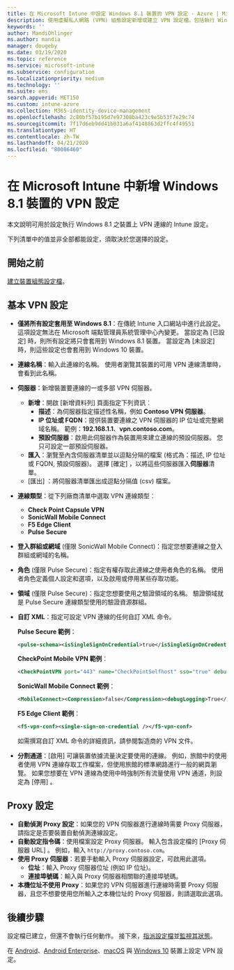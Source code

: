 ```yaml
---
title: 在 Microsoft Intune 中設定 Windows 8.1 裝置的 VPN 設定 - Azure | Microsoft Docs
description: 使用虛擬私人網路 (VPN) 組態設定新增或建立 VPN 設定檔，包括執行 Windows 8.1 裝置上 Microsoft Intune 中的連線詳細資料、包含 IP 或 FQDN 位址的 Proxy 設定，以及 TCP 連接埠。
keywords: ''
author: MandiOhlinger
ms.author: mandia
manager: dougeby
ms.date: 03/19/2020
ms.topic: reference
ms.service: microsoft-intune
ms.subservice: configuration
ms.localizationpriority: medium
ms.technology: ''
ms.suite: ems
search.appverid: MET150
ms.custom: intune-azure
ms.collection: M365-identity-device-management
ms.openlocfilehash: 2c80bf57b195d7e97308ba423c9e5b53f7e29c74
ms.sourcegitcommit: 7f17d6eb9dd41b031a6af4148863d2ffc4f49551
ms.translationtype: HT
ms.contentlocale: zh-TW
ms.lasthandoff: 04/21/2020
ms.locfileid: "80086460"
---
```

# <a name="add-vpn-settings-on-windows-81-devices-in-microsoft-intune"></a>在 Microsoft Intune 中新增 Windows 8.1 裝置的 VPN 設定

本文說明可用於設定執行 Windows 8.1 之裝置上 VPN 連線的 Intune 設定。

下列清單中的值並非全部都能設定，須取決於您選擇的設定。

## <a name="before-you-begin"></a>開始之前

[建立裝置組態設定檔](vpn-settings-configure.md)。

## <a name="base-vpn-settings"></a>基本 VPN 設定

- **僅將所有設定套用至 Windows 8.1**：在傳統 Intune 入口網站中進行此設定。 這項設定無法在 Microsoft 端點管理員系統管理中心內變更。 當設定為 [已設定]  時，則所有設定將只會套用到 Windows 8.1 裝置。 當設定為 [未設定]  時，則這些設定也會套用到 Windows 10 裝置。
- **連線名稱**：輸入此連線的名稱。 使用者瀏覽其裝置的可用 VPN 連線清單時，會看到此名稱。
- **伺服器**：新增裝置要連線的一或多部 VPN 伺服器。
  - **新增**：開啟 [新增資料列]  頁面指定下列資訊︰
    - **描述**：為伺服器指定描述性名稱，例如 **Contoso VPN 伺服器**。
    - **IP 位址或 FQDN**：提供裝置要連線之 VPN 伺服器的 IP 位址或完整網域名稱。 範例：**192.168.1.1**、**vpn.contoso.com**。
    - **預設伺服器**：啟用此伺服器作為裝置用來建立連線的預設伺服器。 您只可設定一部預設伺服器。
  - **匯入**：瀏覽至內含伺服器清單並以逗點分隔的檔案 (格式為：描述, IP 位址或 FQDN, 預設伺服器)。 選擇 [確定]  ，以將這些伺服器匯入**伺服器**清單。
  - [匯出]  ：將伺服器清單匯出成逗點分隔值 (csv) 檔案。

- **連線類型**：從下列廠商清單中選取 VPN 連線類型︰
  - **Check Point Capsule VPN**
  - **SonicWall Mobile Connect**
  - **F5 Edge Client**
  - **Pulse Secure**

<!--- **Fingerprint** (Check Point Capsule VPN only): Specify a string (for example, "Contoso Fingerprint Code") that will be used to verify that the VPN server can be trusted. A fingerprint can be sent to the client so it knows to trust any server that presents the same fingerprint when connecting. If the device doesn't already have the fingerprint, it will prompt the user to trust the VPN server that they are connecting to while showing the fingerprint. (The user manually verifies the fingerprint and chooses **trust** to connect.) --->

- **登入群組或網域** (僅限 SonicWall Mobile Connect)：指定您想要連線之登入群組或網域的名稱。

- **角色** (僅限 Pulse Secure)：指定有權存取此連線之使用者角色的名稱。 使用者角色定義個人設定和選項，以及啟用或停用某些存取功能。

- **領域** (僅限 Pulse Secure)：指定您想要使用之驗證領域的名稱。 驗證領域就是 Pulse Secure 連線類型使用的驗證資源群組。

- **自訂 XML**：指定可設定 VPN 連線的任何自訂 XML 命令。

  **Pulse Secure 範例**：

  ```xml
  <pulse-schema><isSingleSignOnCredential>true</isSingleSignOnCredential></pulse-schema>
  ```

  **CheckPoint Mobile VPN 範例**：

  ```xml
  <CheckPointVPN port="443" name="CheckPointSelfhost" sso="true" debug="3" />
  ```

  **SonicWall Mobile Connect 範例**：

  ```xml
  <MobileConnect><Compression>false</Compression><debugLogging>True</debugLogging><packetCapture>False</packetCapture></MobileConnect>
  ```

  **F5 Edge Client 範例**：

  ```xml
  <f5-vpn-conf><single-sign-on-credential /></f5-vpn-conf>
  ```

  如需撰寫自訂 XML 命令的詳細資訊，請參閱製造商的 VPN 文件。

- **分割通道**：[啟用]  可讓裝置依據流量決定要使用的連線。 例如，旅館中的使用者使用 VPN 連線存取工作檔案，但使用旅館的標準網路進行一般的網頁瀏覽。 如果您想要在 VPN 連線為使用中時強制所有流量使用 VPN 通道，則設定為 [停用]  。

## <a name="proxy-settings"></a>Proxy 設定

- **自動偵測 Proxy 設定**：如果您的 VPN 伺服器進行連線時需要 Proxy 伺服器，請指定是否要裝置自動偵測連線設定。
- **自動設定指令碼**：使用檔案設定 Proxy 伺服器。 輸入包含設定檔的 [Proxy 伺服器 URL]  。 例如，輸入 `http://proxy.contoso.com`。
- **使用 Proxy 伺服器**：若要手動輸入 Proxy 伺服器設定，可啟用此選項。
  - **位址**：輸入 Proxy 伺服器位址 (例如 IP 位址)。
  - **連接埠號碼**：輸入與 Proxy 伺服器相關聯的連接埠號碼。
- **本機位址不使用 Proxy**：如果您的 VPN 伺服器進行連線時需要 Proxy 伺服器，且您不想要使用您所輸入之本機位址的 Proxy 伺服器，則請選取此選項。

## <a name="next-steps"></a>後續步驟

設定檔已建立，但還不會執行任何動作。 接下來，[指派設定檔](device-profile-assign.md)並[監視其狀態](device-profile-monitor.md)。

在 [Android](vpn-settings-android.md)、[Android Enterprise](vpn-settings-android-enterprise.md)、[macOS](vpn-settings-macos.md) 與 [Windows 10](vpn-settings-windows-10.md) 裝置上設定 VPN 設定。
